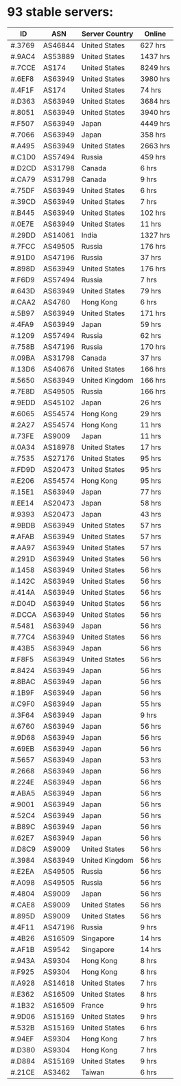 # 93 stable servers:

| ID | ASN | Server Country | Online |
| ------ | ------ | ------ | ------ |
| #.3769 | AS46844 | United States | 627 hrs |
| #.9AC4 | AS53889 | United States | 1437 hrs |
| #.7CCE | AS174 | United States | 8249 hrs |
| #.6EF8 | AS63949 | United States | 3980 hrs |
| #.4F1F | AS174 | United States | 74 hrs |
| #.D363 | AS63949 | United States | 3684 hrs |
| #.8051 | AS63949 | United States | 3940 hrs |
| #.F507 | AS63949 | Japan | 4449 hrs |
| #.7066 | AS63949 | Japan | 358 hrs |
| #.A495 | AS63949 | United States | 2663 hrs |
| #.C1D0 | AS57494 | Russia | 459 hrs |
| #.D2CD | AS31798 | Canada | 6 hrs |
| #.CA79 | AS31798 | Canada | 9 hrs |
| #.75DF | AS63949 | United States | 6 hrs |
| #.39CD | AS63949 | United States | 7 hrs |
| #.B445 | AS63949 | United States | 102 hrs |
| #.0E7E | AS63949 | United States | 11 hrs |
| #.29DD | AS14061 | India | 1327 hrs |
| #.7FCC | AS49505 | Russia | 176 hrs |
| #.91D0 | AS47196 | Russia | 37 hrs |
| #.898D | AS63949 | United States | 176 hrs |
| #.F6D9 | AS57494 | Russia | 7 hrs |
| #.643D | AS63949 | United States | 79 hrs |
| #.CAA2 | AS4760 | Hong Kong | 6 hrs |
| #.5B97 | AS63949 | United States | 171 hrs |
| #.4FA9 | AS63949 | Japan | 59 hrs |
| #.1209 | AS57494 | Russia | 62 hrs |
| #.758B | AS47196 | Russia | 170 hrs |
| #.09BA | AS31798 | Canada | 37 hrs |
| #.13D6 | AS40676 | United States | 166 hrs |
| #.5650 | AS63949 | United Kingdom | 166 hrs |
| #.7E8D | AS49505 | Russia | 166 hrs |
| #.9EDD | AS45102 | Japan | 26 hrs |
| #.6065 | AS54574 | Hong Kong | 29 hrs |
| #.2A27 | AS54574 | Hong Kong | 11 hrs |
| #.73FE | AS9009 | Japan | 11 hrs |
| #.0A34 | AS18978 | United States | 17 hrs |
| #.7535 | AS27176 | United States | 95 hrs |
| #.FD9D | AS20473 | United States | 95 hrs |
| #.E206 | AS54574 | Hong Kong | 95 hrs |
| #.15E1 | AS63949 | Japan | 77 hrs |
| #.EE14 | AS20473 | Japan | 58 hrs |
| #.9393 | AS20473 | Japan | 43 hrs |
| #.9BDB | AS63949 | United States | 57 hrs |
| #.AFAB | AS63949 | United States | 57 hrs |
| #.AA97 | AS63949 | United States | 57 hrs |
| #.291D | AS63949 | United States | 56 hrs |
| #.1458 | AS63949 | United States | 56 hrs |
| #.142C | AS63949 | United States | 56 hrs |
| #.414A | AS63949 | United States | 56 hrs |
| #.D04D | AS63949 | United States | 56 hrs |
| #.DCCA | AS63949 | United States | 56 hrs |
| #.5481 | AS63949 | Japan | 56 hrs |
| #.77C4 | AS63949 | United States | 56 hrs |
| #.43B5 | AS63949 | Japan | 56 hrs |
| #.F8F5 | AS63949 | United States | 56 hrs |
| #.8424 | AS63949 | Japan | 56 hrs |
| #.8BAC | AS63949 | Japan | 56 hrs |
| #.1B9F | AS63949 | Japan | 56 hrs |
| #.C9F0 | AS63949 | Japan | 55 hrs |
| #.3F64 | AS63949 | Japan | 9 hrs |
| #.6760 | AS63949 | Japan | 56 hrs |
| #.9D68 | AS63949 | Japan | 56 hrs |
| #.69EB | AS63949 | Japan | 56 hrs |
| #.5657 | AS63949 | Japan | 53 hrs |
| #.2668 | AS63949 | Japan | 56 hrs |
| #.224E | AS63949 | Japan | 56 hrs |
| #.ABA5 | AS63949 | Japan | 56 hrs |
| #.9001 | AS63949 | Japan | 56 hrs |
| #.52C4 | AS63949 | Japan | 56 hrs |
| #.B89C | AS63949 | Japan | 56 hrs |
| #.62E7 | AS63949 | Japan | 56 hrs |
| #.D8C9 | AS9009 | United States | 56 hrs |
| #.3984 | AS63949 | United Kingdom | 56 hrs |
| #.E2EA | AS49505 | Russia | 56 hrs |
| #.A098 | AS49505 | Russia | 56 hrs |
| #.4804 | AS9009 | Japan | 56 hrs |
| #.CAE8 | AS9009 | United States | 56 hrs |
| #.895D | AS9009 | United States | 56 hrs |
| #.4F11 | AS47196 | Russia | 9 hrs |
| #.4B26 | AS16509 | Singapore | 14 hrs |
| #.AF1B | AS9542 | Singapore | 14 hrs |
| #.943A | AS9304 | Hong Kong | 8 hrs |
| #.F925 | AS9304 | Hong Kong | 8 hrs |
| #.A928 | AS14618 | United States | 7 hrs |
| #.E362 | AS16509 | United States | 8 hrs |
| #.1B32 | AS16509 | France | 9 hrs |
| #.9D06 | AS15169 | United States | 9 hrs |
| #.532B | AS15169 | United States | 6 hrs |
| #.94EF | AS9304 | Hong Kong | 7 hrs |
| #.D380 | AS9304 | Hong Kong | 7 hrs |
| #.D884 | AS15169 | United States | 9 hrs |
| #.21CE | AS3462 | Taiwan | 6 hrs |

